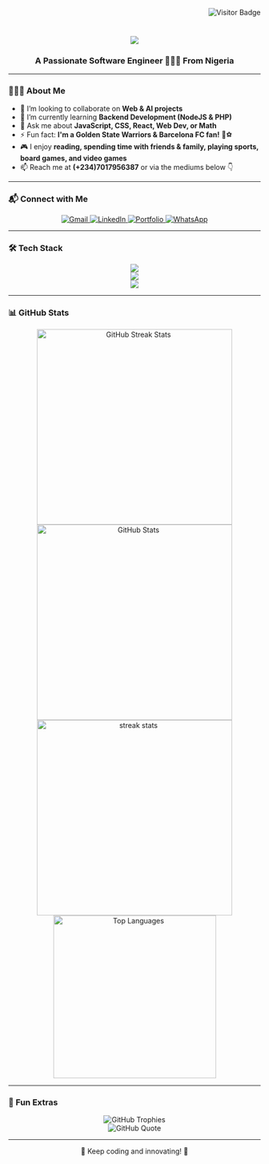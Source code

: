 <p align="right">
    <img src="https://visitor-badge.laobi.icu/badge?page_id=realkendo.realkendo" alt="Visitor Badge"/>
</p>

<h1 align="center">
    <img src="https://readme-typing-svg.herokuapp.com/?font=Righteous&size=35&center=true&vCenter=true&width=500&height=70&duration=4000&lines=Hello+World!+👋;+I'm+K3nd0+👨🏿‍💻;Welcome+to+my+GitHub!" />
</h1>

<h3 align="center">A Passionate Software Engineer 👨🏿‍💻 From Nigeria</h3>

---

### 👨🏿‍💻 About Me

- 🔭 I’m looking to collaborate on **Web & AI projects**
- 🌱 I’m currently learning **Backend Development (NodeJS & PHP)**
- 💬 Ask me about **JavaScript, CSS, React, Web Dev, or Math**
- ⚡ Fun fact: **I'm a Golden State Warriors & Barcelona FC fan!** 🏀⚽
- 🎮 I enjoy **reading, spending time with friends & family, playing sports, board games, and video games**
- 📫 Reach me at **(+234)7017956387** or via the mediums below 👇

---

### 📬 Connect with Me

<p align="center"> 
  <a href="mailto:kennethistifanus1@gmail.com">
    <img src="https://img.shields.io/badge/Gmail-D14836?style=for-the-badge&logo=gmail&logoColor=white" alt="Gmail"/>
  </a>
  <a href="https://linkedin.com/in/kenneth-istifanus-aa9a361a1">
    <img src="https://img.shields.io/badge/LinkedIn-0077B5?style=for-the-badge&logo=linkedin&logoColor=white" alt="LinkedIn"/>
  </a>
  <a href="https://kendo-portfolio.vercel.app">
     <img src="https://img.shields.io/badge/Portfolio-cccc00?style=for-the-badge&logo=firefox&logoColor=black" alt="Portfolio"/>
  </a>
  <a href="https://wa.me/2347017956387">
     <img src="https://img.shields.io/badge/WhatsApp-25D366?style=for-the-badge&logo=whatsapp&logoColor=white" alt="WhatsApp"/>
  </a>
</p>

---

### 🛠️ Tech Stack

<p align="center">
    <img src="https://skillicons.dev/icons?i=html,css,javascript,bootstrap,tailwind,react,figma" /><br>
    <img src="https://skillicons.dev/icons?i=nodejs,express,typescript,mongodb,nextjs,git,github" /><br>
    <img src="https://skillicons.dev/icons?i=wordpress,vscode,firebase,mysql,python,sklearn,flask" />
</p>

---

### 📊 GitHub Stats

<p align="center">
  <img width=390 src="https://github-readme-streak-stats.herokuapp.com/?user=realkendo&theme=react&border_radius=10" alt="GitHub Streak Stats"/>
  <img width=390 src="https://github-readme-stats.vercel.app/api?username=realkendo&show_icons=true&theme=react&rank_icon=github&border_radius=10" alt="GitHub Stats" />
  <img width=390 src="https://github-readme-streak-stats.herokuapp.com/?user=realkendo&count_private=true&theme=react&border_radius=10" alt="streak stats"/>

  <br/>
  <img width=325 src="https://github-readme-stats.vercel.app/api/top-langs/?username=realkendo&hide=html&langs_count=8&layout=compact&theme=react&border_radius=10" alt="Top Languages" />
</p>

---

### 🚀 Fun Extras

<p align="center">
  <img src="https://github-profile-trophy.vercel.app/?username=realkendo&theme=radical&margin-w=15&margin-h=15" alt="GitHub Trophies" />
  <br>
  <img src="https://quotes-github-readme.vercel.app/api?type=horizontal&theme=radical" alt="GitHub Quote" />
</p>

---

<p align="center">🚀 Keep coding and innovating! 🚀</p>

